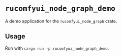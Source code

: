 # `rucomfyui_node_graph_demo`

A demo application for the `rucomfyui_node_graph` crate.

## Usage

Run with `cargo run -p rucomfyui_node_graph_demo`.
